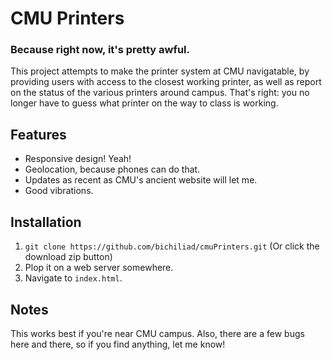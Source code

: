 # CMU Printers
### Because right now, it's pretty awful.

This project attempts to make the printer system at CMU navigatable, by providing users
with access to the closest working printer, as well as report on the status of the various printers around campus.
That's right: you no longer have to guess what printer on the way to class is working. 


## Features
* Responsive design! Yeah!
* Geolocation, because phones can do that.
* Updates as recent as CMU's ancient website will let me.
* Good vibrations.


## Installation
1. ```git clone https://github.com/bichiliad/cmuPrinters.git``` (Or click the download zip button)
2. Plop it on a web server somewhere.
3. Navigate to ```index.html```.


## Notes
This works best if you're near CMU campus. 
Also, there are a few bugs here and there, so if you find anything, let me know!
